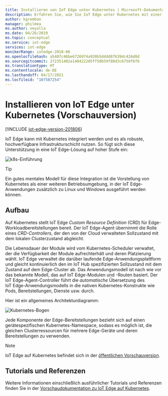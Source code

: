 ```yaml
---
title: Installieren von IoT Edge unter Kubernetes | Microsoft-Dokumentation
description: Erfahren Sie, wie Sie IoT Edge unter Kubernetes mit einer lokalen Entwicklungsclusterumgebung installieren können.
author: kgremban
manager: philmea
ms.author: veyalla
ms.date: 04/26/2019
ms.topic: conceptual
ms.service: iot-edge
services: iot-edge
monikerRange: iotedge-2018-06
ms.openlocfilehash: a5407c46be6726974a920b5dddd87639dc426d0d
ms.sourcegitcommit: 272351402a140422205ff50b59f80d3c6758f6f6
ms.translationtype: HT
ms.contentlocale: de-DE
ms.lasthandoff: 04/17/2021
ms.locfileid: "107587254"
---
```

# <a name="how-to-install-iot-edge-on-kubernetes-preview"></a>Installieren von IoT Edge unter Kubernetes (Vorschauversion)

[!INCLUDE [iot-edge-version-201806](../../includes/iot-edge-version-201806.md)]

IoT Edge kann mit Kubernetes integriert werden und es als robuste, hochverfügbare Infrastrukturschicht nutzen. So fügt sich diese Unterstützung in eine IoT Edge-Lösung auf hoher Stufe ein:

![k8s-Einführung](./media/how-to-install-iot-edge-kubernetes/kubernetes-model.png)

>[!TIP]
>Ein gutes mentales Modell für diese Integration ist die Vorstellung von Kubernetes als einer weiteren Betriebsumgebung, in der IoT Edge-Anwendungen zusätzlich zu Linux und Windows ausgeführt werden können.

## <a name="architecture"></a>Aufbau 
Auf Kubernetes stellt IoT Edge *Custom Resource Definition* (CRD) für Edge-Workloadbereitstellungen bereit. Der IoT Edge-Agent übernimmt die Rolle eines *CRD-Controllers*, der den von der Cloud verwalteten Sollzustand mit dem lokalen Clusterzustand abgleicht.

Die Lebensdauer der Module wird vom Kubernetes-Scheduler verwaltet, der die Verfügbarkeit der Module aufrechterhält und deren Platzierung wählt. IoT Edge verwaltet die darüber laufende Edge-Anwendungsplattform und gleicht kontinuierlich den im IoT Hub spezifizierten Sollzustand mit dem Zustand auf dem Edge-Cluster ab. Das Anwendungsmodell ist nach wie vor das bekannte Modell, das auf IoT Edge-Modulen und -Routen basiert. Der IoT Edge-Agent-Controller führt die *automatische* Übersetzung des IoT Edge-Anwendungsmodells in die nativen Kubernetes-Konstrukte wie Pods, Bereitstellungen, Dienste usw. durch.

Hier ist ein allgemeines Architekturdiagramm:

![Kubernetes-Bogen](./media/how-to-install-iot-edge-kubernetes/publicpreview-refresh-kubernetes.png)

Jede Komponente der Edge-Bereitstellungen bezieht sich auf einen gerätespezifischen Kubernetes-Namespace, sodass es möglich ist, die gleichen Clusterressourcen für mehrere Edge-Geräte und deren Bereitstellungen zu verwenden.

>[!NOTE]
>IoT Edge auf Kubernetes befindet sich in der [öffentlichen Vorschauversion](https://azure.microsoft.com/support/legal/preview-supplemental-terms/).

## <a name="tutorials-and-references"></a>Tutorials und Referenzen 

Weitere Informationen einschließlich ausführlicher Tutorials und Referenzen finden Sie in der [Vorschaudokumentation zu IoT Edge auf Kubernetes](https://aka.ms/edgek8sdoc).
